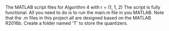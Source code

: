 The MATLAB script files for Algorithm 4 with r = (1, 1, 2) The script is fully functional. All you need to do is to run the main.m file in you MATLAB. Note that the .m files in this project all are designed based on the MATLAB R2016b. Create a folder named 'T' to store the quantizers. 
